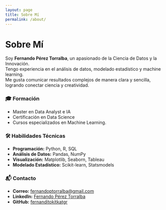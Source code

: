 ```yaml
---
layout: page
title: Sobre Mí
permalink: /about/
---
```


# Sobre Mí

Soy **Fernando Pérez Torralba**, un apasionado de la Ciencia de Datos y la Innovación.  
Tengo experiencia en el análisis de datos, modelado estadístico y machine learning.  
Me gusta comunicar resultados complejos de manera clara y sencilla, logrando conectar ciencia y creatividad.

### 🎓 Formación
- Master en Data Analyst e IA
- Certificación en Data Science
- Cursos especializados en Machine Learning.

### 🛠️ Habilidades Técnicas
- **Programación:** Python, R, SQL
- **Análisis de Datos:** Pandas, NumPy
- **Visualización:** Matplotlib, Seaborn, Tableau
- **Modelado Estadístico:** Scikit-learn, Statsmodels


### 📬 Contacto
- **Correo:** fernandoptorralba@gmail.com
- **LinkedIn:** [Fernando Pérez Torralba](https://www.linkedin.com/in/fernando-pérez-torralba-726257256)
- **GitHub:** [fernanditokitkatgr](https://github.com/fernanditokitkatgr)
